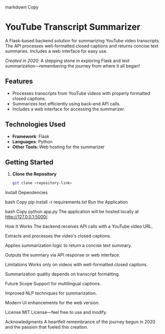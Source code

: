markdown
Copy
# YouTube Transcript Summarizer  

A Flask-based backend solution for summarizing YouTube video transcripts. The API processes well-formatted closed captions and returns concise text summaries. Includes a web interface for easy use.  

*Created in 2020*: A stepping stone in exploring Flask and text summarization—remembering the journey from where it all began!  

## Features  
- Processes transcripts from YouTube videos with properly formatted closed captions.  
- Summarizes text efficiently using back-end API calls.  
- Includes a web interface for accessing the summarizer.  

## Technologies Used  
- **Framework**: Flask  
- **Languages**: Python  
- **Other Tools**: Web hosting for the summarizer  

## Getting Started  
1. **Clone the Repository**  
   ```bash
   git clone <repository-link>
Install Dependencies

bash
Copy
pip install -r requirements.txt
Run the Application

bash
Copy
python app.py
The application will be hosted locally at http://127.0.0.1:5000/.

How It Works
The backend receives API calls with a YouTube video URL.

Extracts and processes the video's closed captions.

Applies summarization logic to return a concise text summary.

Outputs the summary via API response or web interface.

Limitations
Works only on videos with well-formatted closed captions.

Summarization quality depends on transcript formatting.

Future Scope
Support for multilingual captions.

Improved NLP techniques for summarization.

Modern UI enhancements for the web version.

License
MIT License—feel free to use and modify.

Acknowledgments
A heartfelt remembrance of the journey begun in 2020 and the passion that fueled this creation.



